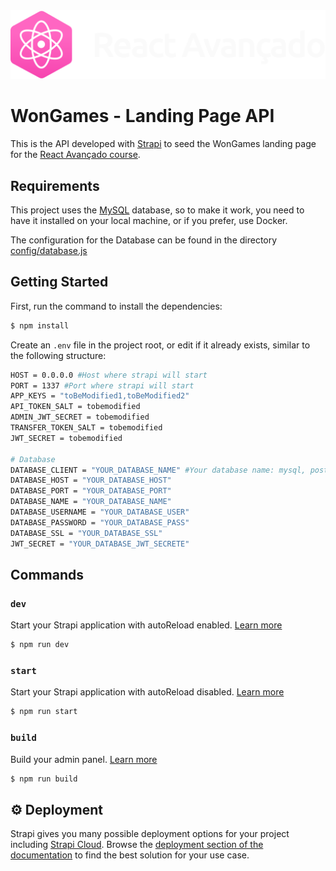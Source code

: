 <picture>
  <source media="(prefers-color-scheme: dark)" srcset="https://raw.githubusercontent.com/Pedro-Estevao/boilerplate-nextjs/master/public/img/logo.svg">
  <source media="(prefers-color-scheme: light)" srcset="https://raw.githubusercontent.com/Pedro-Estevao/boilerplate-nextjs/master/public/img/logo-gh.svg">
  <img alt="Shows an illustrated sun in light mode and a moon with stars in dark mode." src="https://raw.githubusercontent.com/Pedro-Estevao/boilerplate-nextjs/master/public/img/logo.svg">
</picture>

# WonGames - Landing Page API

This is the API developed with [Strapi](https://strapi.io) to seed the WonGames landing page for the [React Avançado course](https://reactavancado.com.br/).

## Requirements

This project uses the [MySQL](https://www.mysql.com) database, so to make it work, you need to have it installed on your local machine, or if you prefer, use Docker.

The configuration for the Database can be found in the directory [config/database.js](config/database.js)

## Getting Started

First, run the command to install the dependencies:

```bash
$ npm install
```

Create an `.env` file in the project root, or edit if it already exists, similar to the following structure:

```bash
HOST = 0.0.0.0 #Host where strapi will start
PORT = 1337 #Port where strapi will start 
APP_KEYS = "toBeModified1,toBeModified2"
API_TOKEN_SALT = tobemodified
ADMIN_JWT_SECRET = tobemodified
TRANSFER_TOKEN_SALT = tobemodified
JWT_SECRET = tobemodified

# Database
DATABASE_CLIENT = "YOUR_DATABASE_NAME" #Your database name: mysql, postgresql, mariadb (Check the supported databases in the strapi documentation)
DATABASE_HOST = "YOUR_DATABASE_HOST" 
DATABASE_PORT = "YOUR_DATABASE_PORT"
DATABASE_NAME = "YOUR_DATABASE_NAME"
DATABASE_USERNAME = "YOUR_DATABASE_USER"
DATABASE_PASSWORD = "YOUR_DATABASE_PASS"
DATABASE_SSL = "YOUR_DATABASE_SSL"
JWT_SECRET = "YOUR_DATABASE_JWT_SECRETE"
```

## Commands

### `dev`

Start your Strapi application with autoReload enabled. [Learn more](https://docs.strapi.io/dev-docs/cli#strapi-develop)

```bash
$ npm run dev
```

### `start`

Start your Strapi application with autoReload disabled. [Learn more](https://docs.strapi.io/dev-docs/cli#strapi-start)

```bash
$ npm run start
```

### `build`

Build your admin panel. [Learn more](https://docs.strapi.io/dev-docs/cli#strapi-build)

```bash
$ npm run build
```

## ⚙️ Deployment

Strapi gives you many possible deployment options for your project including [Strapi Cloud](https://cloud.strapi.io). Browse the [deployment section of the documentation](https://docs.strapi.io/dev-docs/deployment) to find the best solution for your use case.
